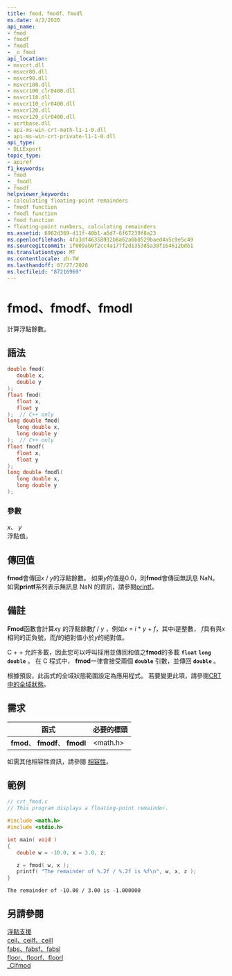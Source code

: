 ```yaml
---
title: fmod、fmodf、fmodl
ms.date: 4/2/2020
api_name:
- fmod
- fmodf
- fmodl
- _o_fmod
api_location:
- msvcrt.dll
- msvcr80.dll
- msvcr90.dll
- msvcr100.dll
- msvcr100_clr0400.dll
- msvcr110.dll
- msvcr110_clr0400.dll
- msvcr120.dll
- msvcr120_clr0400.dll
- ucrtbase.dll
- api-ms-win-crt-math-l1-1-0.dll
- api-ms-win-crt-private-l1-1-0.dll
api_type:
- DLLExport
topic_type:
- apiref
f1_keywords:
- fmod
- _fmodl
- fmodf
helpviewer_keywords:
- calculating floating-point remainders
- fmodf function
- fmodl function
- fmod function
- floating-point numbers, calculating remainders
ms.assetid: 6962d369-d11f-40b1-a6d7-6f67239f8a23
ms.openlocfilehash: 4fa3df46358932b8a62a6b8529baed4a5c9e5c49
ms.sourcegitcommit: 1f009ab0f2cc4a177f2d1353d5a38f164612bdb1
ms.translationtype: MT
ms.contentlocale: zh-TW
ms.lasthandoff: 07/27/2020
ms.locfileid: "87216969"
---
```

# <a name="fmod-fmodf-fmodl"></a>fmod、fmodf、fmodl

計算浮點餘數。

## <a name="syntax"></a>語法

```C
double fmod(
   double x,
   double y
);
float fmod(
   float x,
   float y
);  // C++ only
long double fmod(
   long double x,
   long double y
);  // C++ only
float fmodf(
   float x,
   float y
);
long double fmodl(
   long double x,
   long double y
);
```

### <a name="parameters"></a>參數

*x*、 *y*<br/>
浮點值。

## <a name="return-value"></a>傳回值

**fmod**會傳回*x*  /  *y*的浮點餘數。 如果*y*的值是0.0，則**fmod**會傳回無訊息 NaN。 如需**printf**系列表示無訊息 NaN 的資訊，請參閱[printf](printf-printf-l-wprintf-wprintf-l.md)。

## <a name="remarks"></a>備註

**Fmod**函數會計算*x*y 的浮點餘數*f*  /  *y* ，例如*x*  =  *i* \* *y*  +  *f*，其中*i*是整數， *f*具有與*x*相同的正負號，而*f*的絕對值小於*y*的絕對值。

C + + 允許多載，因此您可以呼叫採用並傳回和值之**fmod**的多載 **`float`** **`long double`** 。 在 C 程式中， **fmod**一律會接受兩個 **`double`** 引數，並傳回 **`double`** 。

根據預設，此函式的全域狀態範圍設定為應用程式。 若要變更此項，請參閱[CRT 中的全域狀態](../global-state.md)。

## <a name="requirements"></a>需求

|函式|必要的標頭|
|--------------|---------------------|
|**fmod**、 **fmodf**、 **fmodl**|\<math.h>|

如需其他相容性資訊，請參閱 [相容性](../../c-runtime-library/compatibility.md)。

## <a name="example"></a>範例

```C
// crt_fmod.c
// This program displays a floating-point remainder.

#include <math.h>
#include <stdio.h>

int main( void )
{
   double w = -10.0, x = 3.0, z;

   z = fmod( w, x );
   printf( "The remainder of %.2f / %.2f is %f\n", w, x, z );
}
```

```Output
The remainder of -10.00 / 3.00 is -1.000000
```

## <a name="see-also"></a>另請參閱

[浮點支援](../../c-runtime-library/floating-point-support.md)<br/>
[ceil、ceilf、ceill](ceil-ceilf-ceill.md)<br/>
[fabs、fabsf、fabsl](fabs-fabsf-fabsl.md)<br/>
[floor、floorf、floorl](floor-floorf-floorl.md)<br/>
[_CIfmod](../../c-runtime-library/cifmod.md)<br/>
